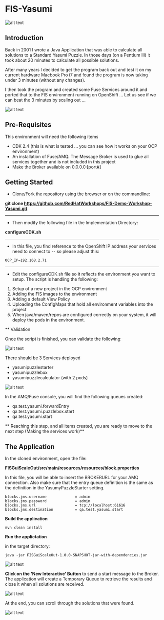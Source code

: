 # FIS-Yasumi

![alt text](https://github.com/tdeborge/FIS-Yasumi/blob/master/src/site/images/pieces.png "Introduction puzzle box")

## Introduction

Back in 2001 I wrote a Java Application that was able to calculate all solutions to a Standard Yasumi Puzzle. In those days (on a Pentium III) it took about 20 minutes to calculate
all possible solutions.

After many years I decided to get the program back out and test it on my current hardware Macbook Pro i7 and found the program is now taking under 3 minutes (without any changes).

I then took the program and created some Fuse Services around it and ported that to the FIS environment running on OpenShift ... Let us see if we can beat the 3 minutes by scaling out ...

![alt text](https://github.com/tdeborge/FIS-Yasumi/blob/master/src/site/images/solutionarchitecture.png "Scale-out image")

## Pre-Requisites

This environment will need the following items

* CDK 2.4 (this is what is tested ... you can see how it works on your OCP environment)
* An installation of Fuse/AMQ. The Message Broker is used to glue all services together and is not included in this project
* Make the Broker available on 0.0.0.0:[port#]

## Getting Started

* Clone/Fork the repository using the browser or on the commandline:

**git clone https://github.com/RedHatWorkshops/FIS-Demo-Workshop-Yasumi.git**

---

* Then modify the following file in the Implementation Directory:

**configureCDK.sh**

---

* In this file, you find reference to the OpenShift IP address your services need to connect to -- so please adjust this:

```
OCP_IP=192.168.2.71
```

---

* Edit the configureCDK.sh file so it reflects the environment you want to setup. The script is handling the following:

1. Setup of a new project in the OCP environment
1. Adding the FIS images to the environment
1. Adding a default View Policy
1. Uploading the ConfigMaps that hold all environment variables into the project
1. When java/maven/repos are configured correctly on your system, it will deploy the pods in the environment.

** Validation

Once the script is finished, you can validate the following:

![alt text](https://github.com/tdeborge/FIS-Yasumi/blob/master/src/site/images/ocppods.png "OpenShift Console View")

There should be 3 Services deployed

* yasumipuzzlestarter
* yasumipuzzlebox
* yasumipuzzlecalculator (with 2 pods)

![alt text](https://github.com/tdeborge/FIS-Yasumi/blob/master/src/site/images/amqView.png "AMQ Queue Creation")

In the AMQ/Fuse console, you will find the following queues created:

* qa.test.yasumi.forwardEntry
* qa.test.yasumi.puzzlebox.start
* qa.test.yasumi.start

** Reaching this step, and all items created, you are ready to move to the next step (Making the services work)**

## The Application

In the cloned environment, open the file:

**FISGuiScaleOut/src/main/resources/resources/block.properties**

In this file, you will be able to insert the BROKERURL for your AMQ connection. Also make sure that the entry queue definition is the same as the definition in the YasumyPuzzleStarter setting.

	blocks.jms.username				= admin
	blocks.jms.password				= admin
	blocks.jms.url					= tcp://localhost:61616
	blocks.jms.destination			= qa.test.yasumi.start

**Build the application**

	mvn clean install
	
**Run the applictation**

in the target directory:

    java -jar FISGuiScaleOut-1.0.0-SNAPSHOT-jar-with-dependencies.jar

![alt text](https://github.com/tdeborge/FIS-Yasumi/blob/master/src/site/images/blockguiinit.png "Init state of puzzler")

**Click on the 'New Interactive' Button** to send a start message to the Broker. The application will create a Temporary Queue to retrieve the results and close it when all solutions are received.

![alt text](https://github.com/tdeborge/FIS-Yasumi/blob/master/src/site/images/tempqueueview.png "Temporary Queue View")

At the end, you can scroll through the solutions that were found.

![alt text](https://github.com/tdeborge/FIS-Yasumi/blob/master/src/site/images/blockguisolution.png "blockguisolution")




